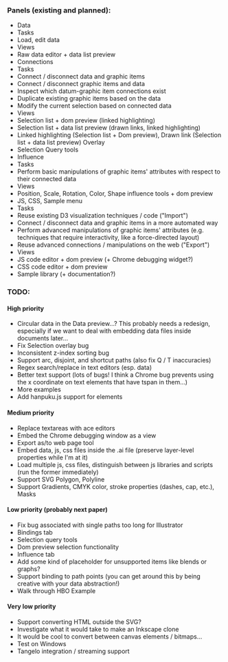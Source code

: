 
### Panels (existing and planned):
- Data
 - Tasks
  - Load, edit data
 - Views
  - Raw data editor + data list preview
- Connections
 - Tasks
  - Connect / disconnect data and graphic items
  - Connect / disconnect graphic items and data
  - Inspect which datum-graphic item connections exist
  - Duplicate existing graphic items based on the data
  - Modify the current selection based on connected data
 - Views
  - Selection list + dom preview (linked highlighting)
  - Selection list + data list preview (drawn links, linked highlighting)
  - Linked highlighting (Selection list + Dom preview), Drawn link (Selection list + data list preview) Overlay
  - Selection Query tools
- Influence
 - Tasks
  - Perform basic manipulations of graphic items' attributes with respect to their connected data
 - Views
  - Position, Scale, Rotation, Color, Shape influence tools + dom preview
- JS, CSS, Sample menu
 - Tasks
  - Reuse existing D3 visualization techniques / code ("Import")
  - Connect / disconnect data and graphic items in a more automated way
  - Perform advanced manipulations of graphic items' attributes (e.g. techniques that require interactivity, like a force-directed layout)
  - Reuse advanced connections / manipulations on the web ("Export")
 - Views
  - JS code editor + dom preview (+ Chrome debugging widget?)
  - CSS code editor + dom preview
  - Sample library (+ documentation?)

### TODO:

#### High priority
- Circular data in the Data preview...? This probably needs a redesign, especially if we
  want to deal with embedding data files inside documents later...
- Fix Selection overlay bug
- Inconsistent z-index sorting bug
- Support arc, disjoint, and shortcut paths (also fix Q / T inaccuracies)
- Regex search/replace in text editors (esp. data)
- Better text support (lots of bugs! I think a Chrome bug prevents using the x coordinate on text elements that have tspan in them...)
- More examples
- Add hanpuku.js support for <line> elements

#### Medium priority
- Replace textareas with ace editors
- Embed the Chrome debugging window as a view
- Export as/to web page tool
- Embed data, js, css files inside the .ai file (preserve layer-level properties while I'm at it)
- Load multiple js, css files, distinguish between js libraries and scripts (run the former immediately)
- Support SVG Polygon, Polyline
- Support Gradients, CMYK color, stroke properties (dashes, cap, etc.), Masks

#### Low priority (probably next paper)
- Fix bug associated with single paths too long for Illustrator
- Bindings tab
- Selection query tools
- Dom preview selection functionality
- Influence tab
- Add some kind of placeholder for unsupported items like blends or graphs?
- Support binding to path points (you can get around this by being creative
  with your data abstraction!)
- Walk through HBO Example

#### Very low priority
- Support converting HTML outside the SVG?
- Investigate what it would take to make an Inkscape clone
- It would be cool to convert between canvas elements / bitmaps...
- Test on Windows
- Tangelo integration / streaming support